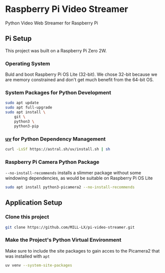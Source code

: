 # Raspberry Pi Video Streamer

Python Video Web Streamer for Raspberry Pi

## Pi Setup

This project was built on a Raspberry Pi Zero 2W.

### Operating System

Buld and boot Raspberry Pi OS Lite (32-bit). We chose 32-bit because we are memory constrained and don't get much benefit from the 64-bit OS.

### System Packages for Python Development

```bash
sudo apt update
sudo apt full-upgrade
sudo apt install \
    git \
    python3 \
    python3-pip 
```

### [uv](https://github.com/astral-sh/uv) for Python Dependency Management

```bash
curl -LsSf https://astral.sh/uv/install.sh | sh
```

### Raspberry Pi Camera Python Package

`--no-install-recommends` installs a slimmer package without some windowing dependencies, as would be suitable on Raspberry Pi OS Lite

```bash
sudo apt install python3-picamera2 --no-install-recommends
```

## Application Setup

### Clone this project

```bash
git clone https://github.com/MILL-LX/pi-video-streamer.git
```

### Make the Project's Python Virtual Environment

Make sure to include the site packages to gain acces to the Picamera2 that was installed with `apt`

```bash
uv venv --system-site-packages
```
